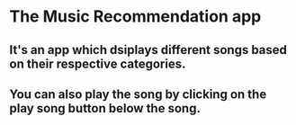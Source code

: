 # The Music Recommendation app

## It's an app which dsiplays different songs based on their respective categories.

## You can also play the song by clicking on the play song button below the song.
